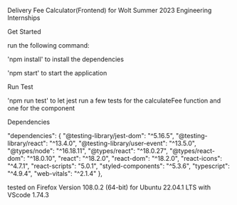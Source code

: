 Delivery Fee Calculator(Frontend) for Wolt Summer 2023 Engineering Internships

Get Started

run the following command:

'npm install' to install the dependencies

'npm start' to start the application

Run Test

'npm run test' to let jest run a few tests for the calculateFee function and one for the component

Dependencies

  "dependencies": {
    "@testing-library/jest-dom": "^5.16.5",
    "@testing-library/react": "^13.4.0",
    "@testing-library/user-event": "^13.5.0",
    "@types/node": "^16.18.11",
    "@types/react": "^18.0.27",
    "@types/react-dom": "^18.0.10",
    "react": "^18.2.0",
    "react-dom": "^18.2.0",
    "react-icons": "^4.7.1",
    "react-scripts": "5.0.1",
    "styled-components": "^5.3.6",
    "typescript": "^4.9.4",
    "web-vitals": "^2.1.4"
  },

tested on Firefox Version 108.0.2 (64-bit) for Ubuntu 22.04.1 LTS with VScode 1.74.3

